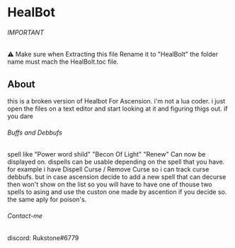 # HealBot
###### IMPORTANT
:warning:
 Make sure when Extracting this file Rename it to "HealBolt" the folder name must mach the HealBolt.toc file.

 ## About
this is a broken version of Healbot For Ascension. i'm not a lua coder. i just open the files on a text editor and start looking at it and figuring thigs out. if you dare
###### Buffs and Debbufs
spell like "Power word shild" "Becon Of Light" "Renew" Can now be displayed on.
dispells can be usable depending on the spell that you have. for example i have Dispell Curse / Remove Curse so i can track curse debbufs. but in case ascension decide to add a new spell that can decurse then won't show on the list so you will have to have one of thouse two spells to asing and use the custon one made by ascention if you decide so. the same aply for poison's.


###### Contact-me
discord: Rukstone#6779
